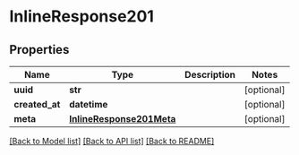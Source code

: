 # InlineResponse201

## Properties
Name | Type | Description | Notes
------------ | ------------- | ------------- | -------------
**uuid** | **str** |  | [optional] 
**created_at** | **datetime** |  | [optional] 
**meta** | [**InlineResponse201Meta**](InlineResponse201Meta.md) |  | [optional] 

[[Back to Model list]](../README.md#documentation-for-models) [[Back to API list]](../README.md#documentation-for-api-endpoints) [[Back to README]](../README.md)

